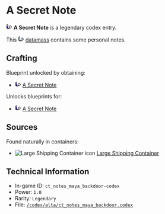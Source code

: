# A Secret Note

<img src="https://raw.githubusercontent.com/Ceterai/Enternia/main/codex/alta/datamass/ionic.png" alt="A Secret Note icon" loading="lazy" height="16px" width="auto" /> **A Secret Note** is a legendary codex entry.

This <img src="https://raw.githubusercontent.com/Ceterai/Enternia/main/items/generic/crafting/alta/datamass.png" alt="Datamass icon" loading="lazy" height="16px" width="auto" /> [datamass](https://ceterai.github.io/MyEnternia/Wiki/Datamass) contains some personal notes.

## Crafting

Blueprint unlocked by obtaining:

- <img src="https://raw.githubusercontent.com/Ceterai/Enternia/main/codex/alta/datamass/ionic.png" alt="A Secret Note icon" loading="lazy" height="16px" width="auto" /> [A Secret Note](https://ceterai.github.io/MyEnternia/Wiki/ASecretNote)

Unlocks blueprints for:

- <img src="https://raw.githubusercontent.com/Ceterai/Enternia/main/codex/alta/datamass/ionic.png" alt="A Secret Note icon" loading="lazy" height="16px" width="auto" /> [A Secret Note](https://ceterai.github.io/MyEnternia/Wiki/ASecretNote)

## Sources

Found naturally in containers:

- <img src="https://starbounder.org/mediawiki/images/e/e4/Large_Shipping_Container.png" alt="Large Shipping Container icon" loading="lazy" height="12px" width="30px" /> [Large Shipping Container](https://starbounder.org/Large_Shipping_Container)

## Technical Information

- In-game ID: `ct_notes_maya_backdoor-codex`
- Power: `1.0`
- Rarity: `Legendary`
- File: [`/codex/alta/ct_notes_maya_backdoor.codex`](https://github.com/Ceterai/Enternia/blob/main/codex/alta/ct_notes_maya_backdoor.codex)
